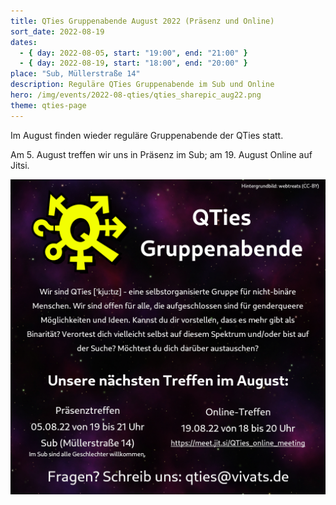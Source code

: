 ```yaml
---
title: QTies Gruppenabende August 2022 (Präsenz und Online)
sort_date: 2022-08-19
dates:
  - { day: 2022-08-05, start: "19:00", end: "21:00" }
  - { day: 2022-08-19, start: "18:00", end: "20:00" }
place: "Sub, Müllerstraße 14"
description: Reguläre QTies Gruppenabende im Sub und Online
hero: /img/events/2022-08-qties/qties_sharepic_aug22.png
theme: qties-page
---
```


Im August finden wieder reguläre Gruppenabende der QTies statt.

Am 5. August treffen wir uns in Präsenz im Sub; am 19. August Online auf Jitsi.

![](/img/events/2022-08-qties/qties_sharepic_aug22.png)
